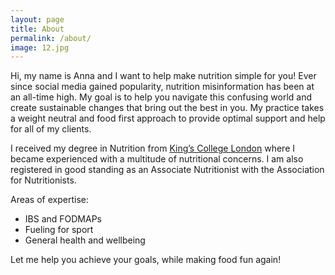 ```yaml
---
layout: page
title: About
permalink: /about/
image: 12.jpg
---
```

Hi, my name is Anna and I want to help make nutrition simple for you! Ever since social media gained popularity, nutrition misinformation has been at an all-time high. My goal is to help you navigate this confusing world and create sustainable changes that bring out the best in you. My practice takes a weight neutral and food first approach to provide optimal support and help for all of my clients. 
 

I received my degree in Nutrition from [King’s College London](https://www.kcl.ac.uk/about/history) where I became experienced with a multitude of nutritional concerns. I am also registered in good standing as an Associate Nutritionist with the Association for Nutritionists. 

Areas of expertise: 
<ul>
<li>IBS and FODMAPs</li>
<li>Fueling for sport</li> 
<li>General health and wellbeing</li>
</ul>


Let me help you achieve your goals, while making food fun again!


